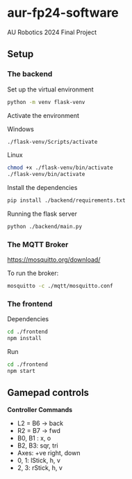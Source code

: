 # aur-fp24-software

AU Robotics 2024 Final Project

## Setup

### The backend

Set up the virtual environment

```sh
python -m venv flask-venv
```

Activate the environment


Windows
```sh
./flask-venv/Scripts/activate
```
Linux
```sh
chmod +x ./flask-venv/bin/activate
./flask-venv/bin/activate
```

Install the dependencies

```sh
pip install ./backend/requirements.txt
```

Running the flask server

```sh
python ./backend/main.py
```
### The MQTT Broker
https://mosquitto.org/download/

To run the broker:
```sh
mosquitto -c ./mqtt/mosquitto.conf
```

### The frontend

Dependencies
```sh
cd ./frontend
npm install
```
Run
```sh
cd ./frontend
npm start
```

## Gamepad controls
**Controller Commands**
* L2 = B6 -> back
* R2 = B7 -> fwd
* B0, B1 : x, o
* B2, B3: sqr, tri
* Axes: +ve right, down
* 0, 1: lStick, h, v
* 2, 3: rStick, h, v
